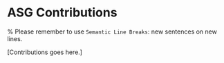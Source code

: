 # ASG Contributions

% Please remember to use `Semantic Line Breaks`: new sentences on new lines.

[Contributions goes here.]